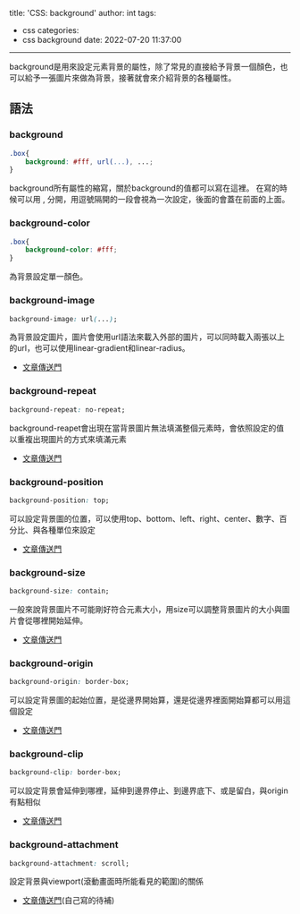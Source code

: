title: 'CSS: background'
author: int
tags:
  - css
categories:
  - css background
date: 2022-07-20 11:37:00
---
background是用來設定元素背景的屬性，除了常見的直接給予背景一個顏色，也可以給予一張圖片來做為背景，接著就會來介紹背景的各種屬性。

## 語法

### background
```css
.box{
	background: #fff, url(...), ...;
}
```

background所有屬性的縮寫，關於background的值都可以寫在這裡。
在寫的時候可以用 , 分開，用逗號隔開的一段會視為一次設定，後面的會蓋在前面的上面。

### background-color
```css
.box{
	background-color: #fff;
}
```

為背景設定單一顏色。

### background-image

```css
background-image: url(...);
```

為背景設定圖片，圖片會使用url語法來載入外部的圖片，可以同時載入兩張以上的url，也可以使用linear-gradient和linear-radius。

* [文章傳送門](https://huanginch.github.io/2022/07/21/css-background-image/)

### background-repeat

```css
background-repeat: no-repeat;
```

background-reapet會出現在當背景圖片無法填滿整個元素時，會依照設定的值以重複出現圖片的方式來填滿元素

* [文章傳送門](https://huanginch.github.io/2022/07/22/css-background-repeat/)

### background-position

```css
background-position: top;
```

可以設定背景圖的位置，可以使用top、bottom、left、right、center、數字、百分比、與各種單位來設定

* [文章傳送門](https://huanginch.github.io/2022/07/23/background-position/)

### background-size

```css
background-size: contain;
```

一般來說背景圖片不可能剛好符合元素大小，用size可以調整背景圖片的大小與圖片會從哪裡開始延伸。

* [文章傳送門](https://huanginch.github.io/2022/07/24/css-background-size/)

### background-origin

```css
background-origin: border-box;
```

可以設定背景圖的起始位置，是從邊界開始算，還是從邊界裡面開始算都可以用這個設定

* [文章傳送門](https://huanginch.github.io/2022/07/25/css-background-origin/)

### background-clip

```css
background-clip: border-box;
```
可以設定背景會延伸到哪裡，延伸到邊界停止、到邊界底下、或是留白，與origin有點相似

* [文章傳送門](https://huanginch.github.io/2022/07/26/css-background-clip/)
### background-attachment

```css
background-attachment: scroll;
```

設定背景與viewport(滾動畫面時所能看見的範圍)的關係

* [文章傳送門](https://developer.mozilla.org/en-US/docs/Web/CSS/background-attachment)(自己寫的待補)
